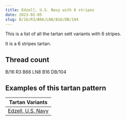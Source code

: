 ```yaml
---
title: Edzell, U.S. Navy with 6 stripes
date: 2023-02-05
slug: B/16/R3/B66/LN8/B16/DB/104
---
```

This is a list of all the tartan sett variants with 6 stripes.

It is a 6 stripes tartan.


## Thread count
B/16 R3 B66 LN8 B16 DB/104

## Examples of this tartan pattern

| Tartan Variants |
|---------------|
| [Edzell, U.S. Navy](/variants/b/16/r3/b66/ln8/b16/db/104-b304080-db000050-lne0e0e0-rc00000)||
